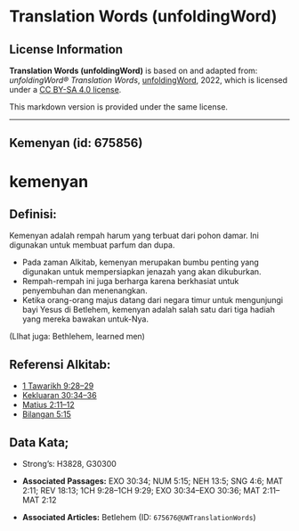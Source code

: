 # Translation Words (unfoldingWord)

## License Information

**Translation Words (unfoldingWord)** is based on and adapted from: _unfoldingWord® Translation Words_, [unfoldingWord](https://unfoldingword.org/utw), 2022, which is licensed under a [CC BY-SA 4.0 license](https://creativecommons.org/licenses/by-sa/4.0/legalcode.en).

This markdown version is provided under the same license.



--------------------------------

## Kemenyan (id: 675856)

kemenyan
========

Definisi:
---------

Kemenyan adalah rempah harum yang terbuat dari pohon damar. Ini digunakan untuk membuat parfum dan dupa.

* Pada zaman Alkitab, kemenyan merupakan bumbu penting yang digunakan untuk mempersiapkan jenazah yang akan dikuburkan.
* Rempah\-rempah ini juga berharga karena berkhasiat untuk penyembuhan dan menenangkan.
* Ketika orang\-orang majus datang dari negara timur untuk mengunjungi bayi Yesus di Betlehem, kemenyan adalah salah satu dari tiga hadiah yang mereka bawakan untuk\-Nya.

(LIhat juga: Bethlehem, learned men)

Referensi Alkitab:
------------------

* [1 Tawarikh 9:28–29](https://ref.ly/1Chr0:0)
* [Kekluaran 30:34–36](https://ref.ly/Exod30:34-Exod30:36)
* [Matius 2:11–12](https://ref.ly/Matt2:11-Matt2:12)
* [Bilangan 5:15](https://ref.ly/Num5:15)

Data Kata;
----------

* Strong’s: H3828, G30300

* **Associated Passages:** EXO 30:34; NUM 5:15; NEH 13:5; SNG 4:6; MAT 2:11; REV 18:13; 1CH 9:28–1CH 9:29; EXO 30:34–EXO 30:36; MAT 2:11–MAT 2:12
* **Associated Articles:** Betlehem (ID: `675676@UWTranslationWords`)

